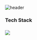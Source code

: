 ![header](https://capsule-render.vercel.app/api?type=wave&color=0:AFC4E7,100:CB9FFD&height=300&section=header&text=WElCOME&fontSize=90)

<h3>Tech Stack<h3>

<img
  src="https://img.shields.io/badge/HTML5-E34F26?style=flat-square&logo=HTML5&logoColor=white"
/>
